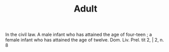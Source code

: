 ---
title: Adult
permalink: "/definitions/adult.html"
body: In the civil law. A male infant who has attained the age of four-teen ; a female
  infant who has attained the age of twelve. Dom. Liv. Prel. tit 2, | 2, n. 8
published_at: '2018-07-07'
layout: post
---